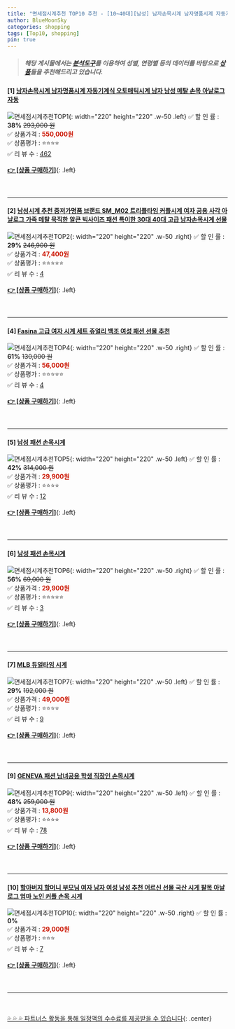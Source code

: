 ```yaml
---
title: "면세점시계추천 TOP10 추천 - [10~40대][남성] 남자손목시계 남자명품시계 자동기계식 오토매틱시계 남자 남성 메탈 손목 아날로그 자동"
author: BlueMoonSky
categories: shopping
tags: [Top10, shopping]
pin: true
---
```


> ##### 해당 게시물에서는 [**분석도구**](https://itemscout.io/)를 이용하여 **성별**, **연령별** 등의 데이터를 바탕으로 [**상품**](https://link.coupang.com/a/baae76)들을 추천해드리고 있습니다.

#### [1] [남자손목시계 남자명품시계 자동기계식 오토매틱시계 남자 남성 메탈 손목 아날로그 자동](https://link.coupang.com/re/AFFSDP?lptag=AF5964186&subid=bluemoonsky6999&pageKey=7134185570&traceid=V0-153&itemId=17896522197&vendorItemId=85059495692)
![면세점시계추천TOP1](https://thumbnail10.coupangcdn.com/thumbnails/remote/230x230ex/image/vendor_inventory/58f6/927a7ca0f15cc082f8aca024bb912a860689aec6006cc14d522a1d578331.jpg){: width="220" height="220" .w-50 .left}
✅ 할 인 률 : **38%** ~~<del class="base-price"> 293,000  </del>원~~<br>
✅ 상품가격 : <span style="color:#cb1400"> **550,000원** </span><br>
✅ 상품평가 : ⭐⭐⭐⭐<br>
✅ 리 뷰 수 : [462](https://link.coupang.com/re/AFFSDP?lptag=AF5964186&subid=bluemoonsky6999&pageKey=7134185570&traceid=V0-153&itemId=17896522197&vendorItemId=85059495692)<br>
<br>
[**👉  [상품 구매하기]**](https://link.coupang.com/re/AFFSDP?lptag=AF5964186&subid=bluemoonsky6999&pageKey=7134185570&traceid=V0-153&itemId=17896522197&vendorItemId=85059495692){: .left}
<br>
<br>
<br>

***

#### [2] [남성시계 추천 중저가명품 브랜드 SM_M02 트리플타임 커플시계 여자 공용 사각 아날로그 가죽 메탈 묵직한 알큰 빅사이즈 패션 특이한 30대 40대 고급 남자손목시계 선물](https://link.coupang.com/re/AFFSDP?lptag=AF5964186&subid=bluemoonsky6999&pageKey=7161860348&traceid=V0-153&itemId=18025649153&vendorItemId=85180623628)
![면세점시계추천TOP2](https://thumbnail6.coupangcdn.com/thumbnails/remote/230x230ex/image/vendor_inventory/10b8/9ddcb115e28b3654f8f5e18902e7e9e5e88c86232978b30bd0c16564132b.jpg){: width="220" height="220" .w-50 .right}
✅ 할 인 률 : **29%** ~~<del class="base-price"> 246,900  </del>원~~<br>
✅ 상품가격 : <span style="color:#cb1400"> **47,400원** </span><br>
✅ 상품평가 : ⭐⭐⭐⭐⭐<br>
✅ 리 뷰 수 : [4](https://link.coupang.com/re/AFFSDP?lptag=AF5964186&subid=bluemoonsky6999&pageKey=7161860348&traceid=V0-153&itemId=18025649153&vendorItemId=85180623628)<br>
<br>
[**👉  [상품 구매하기]**](https://link.coupang.com/re/AFFSDP?lptag=AF5964186&subid=bluemoonsky6999&pageKey=7161860348&traceid=V0-153&itemId=18025649153&vendorItemId=85180623628){: .left}
<br>
<br>
<br>

***

#### [4] [Fasina 고급 여자 시계 세트 쥬얼리 백조 여성 패션 선물 추천](https://link.coupang.com/re/AFFSDP?lptag=AF5964186&subid=bluemoonsky6999&pageKey=1238724500&traceid=V0-153&itemId=2234307634&vendorItemId=82372079638)
![면세점시계추천TOP4](https://thumbnail9.coupangcdn.com/thumbnails/remote/230x230ex/image/vendor_inventory/c8e7/2543a843bca951d65dd5c2c5ad0e6df9d43dae5b2c0691f43259b5312eda.png){: width="220" height="220" .w-50 .right}
✅ 할 인 률 : **61%** ~~<del class="base-price"> 130,000  </del>원~~<br>
✅ 상품가격 : <span style="color:#cb1400"> **56,000원** </span><br>
✅ 상품평가 : ⭐⭐⭐⭐⭐<br>
✅ 리 뷰 수 : [4](https://link.coupang.com/re/AFFSDP?lptag=AF5964186&subid=bluemoonsky6999&pageKey=1238724500&traceid=V0-153&itemId=2234307634&vendorItemId=82372079638)<br>
<br>
[**👉  [상품 구매하기]**](https://link.coupang.com/re/AFFSDP?lptag=AF5964186&subid=bluemoonsky6999&pageKey=1238724500&traceid=V0-153&itemId=2234307634&vendorItemId=82372079638){: .left}
<br>
<br>
<br>

***

#### [5] [남성 패션 손목시계](https://link.coupang.com/re/AFFSDP?lptag=AF5964186&subid=bluemoonsky6999&pageKey=7507982031&traceid=V0-153&itemId=19666856358&vendorItemId=86772505486)
![면세점시계추천TOP5](https://thumbnail10.coupangcdn.com/thumbnails/remote/230x230ex/image/vendor_inventory/4f2a/9776fd96a955a90521e5194858d53a4e5909a8b72120212d971cb03c68d9.jpg){: width="220" height="220" .w-50 .left}
✅ 할 인 률 : **42%** ~~<del class="base-price"> 314,000  </del>원~~<br>
✅ 상품가격 : <span style="color:#cb1400"> **29,900원** </span><br>
✅ 상품평가 : ⭐⭐⭐⭐<br>
✅ 리 뷰 수 : [12](https://link.coupang.com/re/AFFSDP?lptag=AF5964186&subid=bluemoonsky6999&pageKey=7507982031&traceid=V0-153&itemId=19666856358&vendorItemId=86772505486)<br>
<br>
[**👉  [상품 구매하기]**](https://link.coupang.com/re/AFFSDP?lptag=AF5964186&subid=bluemoonsky6999&pageKey=7507982031&traceid=V0-153&itemId=19666856358&vendorItemId=86772505486){: .left}
<br>
<br>
<br>

***

#### [6] [남성 패션 손목시계](https://link.coupang.com/re/AFFSDP?lptag=AF5964186&subid=bluemoonsky6999&pageKey=7507982031&traceid=V0-153&itemId=19666856361&vendorItemId=86772505511)
![면세점시계추천TOP6](https://thumbnail6.coupangcdn.com/thumbnails/remote/230x230ex/image/vendor_inventory/a299/654e1ed789577e544e68129486e4100ca21ea4e8c9d12be05400133bdba3.jpg){: width="220" height="220" .w-50 .right}
✅ 할 인 률 : **56%** ~~<del class="base-price"> 69,000  </del>원~~<br>
✅ 상품가격 : <span style="color:#cb1400"> **29,900원** </span><br>
✅ 상품평가 : ⭐⭐⭐⭐⭐<br>
✅ 리 뷰 수 : [3](https://link.coupang.com/re/AFFSDP?lptag=AF5964186&subid=bluemoonsky6999&pageKey=7507982031&traceid=V0-153&itemId=19666856361&vendorItemId=86772505511)<br>
<br>
[**👉  [상품 구매하기]**](https://link.coupang.com/re/AFFSDP?lptag=AF5964186&subid=bluemoonsky6999&pageKey=7507982031&traceid=V0-153&itemId=19666856361&vendorItemId=86772505511){: .left}
<br>
<br>
<br>

***

#### [7] [MLB 듀얼타임 시계](https://link.coupang.com/re/AFFSDP?lptag=AF5964186&subid=bluemoonsky6999&pageKey=7465967860&traceid=V0-153&itemId=19470739620&vendorItemId=86580986828)
![면세점시계추천TOP7](https://thumbnail9.coupangcdn.com/thumbnails/remote/230x230ex/image/vendor_inventory/9195/2afc48409fa908235d9d0db5b1c82aac0c205e835dc0455ce3ef3ac66376.jpg){: width="220" height="220" .w-50 .left}
✅ 할 인 률 : **29%** ~~<del class="base-price"> 192,000  </del>원~~<br>
✅ 상품가격 : <span style="color:#cb1400"> **49,000원** </span><br>
✅ 상품평가 : ⭐⭐⭐⭐<br>
✅ 리 뷰 수 : [9](https://link.coupang.com/re/AFFSDP?lptag=AF5964186&subid=bluemoonsky6999&pageKey=7465967860&traceid=V0-153&itemId=19470739620&vendorItemId=86580986828)<br>
<br>
[**👉  [상품 구매하기]**](https://link.coupang.com/re/AFFSDP?lptag=AF5964186&subid=bluemoonsky6999&pageKey=7465967860&traceid=V0-153&itemId=19470739620&vendorItemId=86580986828){: .left}
<br>
<br>
<br>

***

#### [9] [GENEVA 패션 남녀공용 학생 직장인 손목시계](https://link.coupang.com/re/AFFSDP?lptag=AF5964186&subid=bluemoonsky6999&pageKey=7520648795&traceid=V0-153&itemId=19724390854&vendorItemId=86828463076)
![면세점시계추천TOP9](https://thumbnail6.coupangcdn.com/thumbnails/remote/230x230ex/image/vendor_inventory/4f55/d8898b60ec07561d8fd21bdbf47e97ff41e7c96fa018777051ce7ec67974.jpg){: width="220" height="220" .w-50 .left}
✅ 할 인 률 : **48%** ~~<del class="base-price"> 259,000  </del>원~~<br>
✅ 상품가격 : <span style="color:#cb1400"> **13,800원** </span><br>
✅ 상품평가 : ⭐⭐⭐⭐<br>
✅ 리 뷰 수 : [78](https://link.coupang.com/re/AFFSDP?lptag=AF5964186&subid=bluemoonsky6999&pageKey=7520648795&traceid=V0-153&itemId=19724390854&vendorItemId=86828463076)<br>
<br>
[**👉  [상품 구매하기]**](https://link.coupang.com/re/AFFSDP?lptag=AF5964186&subid=bluemoonsky6999&pageKey=7520648795&traceid=V0-153&itemId=19724390854&vendorItemId=86828463076){: .left}
<br>
<br>
<br>

***

#### [10] [할아버지 할머니 부모님 여자 남자 여성 남성 추천 어르신 선물 국산 시게 팔목 아날로그 엄마 노인 커플 손목 시계](https://link.coupang.com/re/AFFSDP?lptag=AF5964186&subid=bluemoonsky6999&pageKey=4953178190&traceid=V0-153&itemId=6547062243&vendorItemId=73841128410)
![면세점시계추천TOP10](https://thumbnail10.coupangcdn.com/thumbnails/remote/230x230ex/image/vendor_inventory/6961/200256b7c09b6e15718f964afb341b0957e685bbfdde5ac779f3c3ec0581.jpg){: width="220" height="220" .w-50 .right}
✅ 할 인 률 : **0%** <br>
✅ 상품가격 : <span style="color:#cb1400"> **29,000원** </span><br>
✅ 상품평가 : ⭐⭐⭐<br>
✅ 리 뷰 수 : [7](https://link.coupang.com/re/AFFSDP?lptag=AF5964186&subid=bluemoonsky6999&pageKey=4953178190&traceid=V0-153&itemId=6547062243&vendorItemId=73841128410)<br>
<br>
[**👉  [상품 구매하기]**](https://link.coupang.com/re/AFFSDP?lptag=AF5964186&subid=bluemoonsky6999&pageKey=4953178190&traceid=V0-153&itemId=6547062243&vendorItemId=73841128410){: .left}
<br>
<br>
<br>

***
<br><br>[💦 💦 💦 파트너스 활동을 통해 일정액의 수수료를 제공받을 수 있습니다](https://link.coupang.com/a/baae76){: .center}